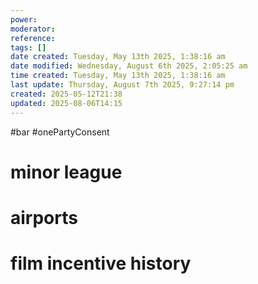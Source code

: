 ```yaml
---
power: 
moderator: 
reference: 
tags: []
date created: Tuesday, May 13th 2025, 1:38:16 am
date modified: Wednesday, August 6th 2025, 2:05:25 am
time created: Tuesday, May 13th 2025, 1:38:16 am
last update: Thursday, August 7th 2025, 9:27:14 pm
created: 2025-05-12T21:38
updated: 2025-08-06T14:15
---
```

#bar #onePartyConsent 

# minor league
# airports
# film incentive history
